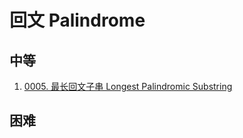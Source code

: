 
# 回文 Palindrome

## 中等
1. [0005. 最长回文子串 Longest Palindromic Substring](../../0005.longest-palindromic-substring/index.md)

## 困难
